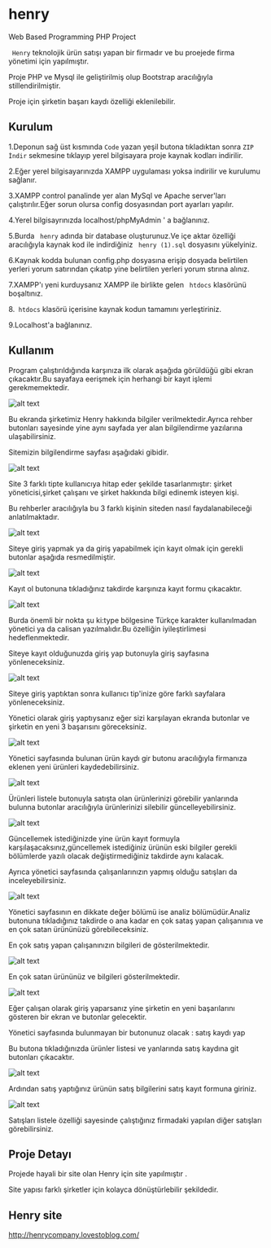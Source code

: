 # henry
Web Based Programming PHP Project


` Henry` teknolojik ürün satışı yapan bir firmadır ve bu proejede firma yönetimi için yapılmıştır. 

 Proje PHP ve Mysql ile geliştirilmiş olup Bootstrap aracılığıyla stillendirilmiştir. 

 Proje için şirketin başarı kaydı özelliği eklenilebilir.





## Kurulum


1.Deponun sağ üst kısmında `Code`  yazan yeşil butona tıkladıktan sonra `ZIP İndir` sekmesine tıklayıp yerel bilgisayara proje kaynak kodları indirilir.

2.Eğer yerel bilgisayarınızda XAMPP uygulaması yoksa indirilir ve kurulumu sağlanır.

3.XAMPP control panalinde yer alan MySql ve Apache server'ları çalıştırılır.Eğer sorun olursa config dosyasından port ayarları yapılır.

4.Yerel bilgisayrınızda localhost/phpMyAdmin ' a bağlanınız.

5.Burda ` henry` adında bir database oluşturunuz.Ve içe aktar özelliği aracılığıyla kaynak kod ile indirdiğiniz ` henry (1).sql`  dosyasını yükelyiniz.

6.Kaynak kodda bulunan config.php dosyasına erişip dosyada belirtilen yerleri yorum satırından çıkatıp yine belirtilen yerleri yorum stırına alınız.

7.XAMPP'ı yeni kurduysanız XAMPP ile birlikte gelen ` htdocs` klasörünü boşaltınız.

8.` htdocs` klasörü içerisine kaynak kodun tamamını yerleştiriniz.

9.Localhost'a bağlanınız.



## Kullanım

Program çalıştırıldığında karşınıza ilk olarak aşağıda görüldüğü gibi ekran çıkacaktır.Bu sayafaya eerişmek için herhangi bir kayıt işlemi gerekmemektedir.


![alt text](https://github.com/EmineSener/henry/blob/main/readme/giris.png)

Bu ekranda şirketimiz Henry hakkında bilgiler verilmektedir.Ayrıca rehber butonları sayesinde yine aynı sayfada yer alan bilgilendirme yazılarına ulaşabilirsiniz.

Sitemizin bilgilendirme sayfası aşağıdaki gibidir.

![alt text](https://github.com/EmineSener/henry/blob/main/readme/sirketbilgi.png)

Site 3 farklı tipte kullanıcıya hitap eder şekilde tasarlanmıştır: şirket yöneticisi,şirket çalışanı ve şirket hakkında bilgi edinemk isteyen kişi.

Bu rehberler aracılığıyla bu 3 farklı kişinin siteden nasıl faydalanabileceği anlatılmaktadır.

![alt text](https://github.com/EmineSener/henry/blob/main/readme/rehber.png)

Siteye giriş yapmak ya da giriş yapabilmek için kayıt olmak için gerekli butonlar aşağıda resmedilmiştir.

![alt text](https://github.com/EmineSener/henry/blob/main/readme/girisbuton.png)

Kayıt ol butonuna tıkladığınız takdirde karşınıza kayıt formu çıkacaktır.

![alt text](https://github.com/EmineSener/henry/blob/main/readme/kayit.png)

Burda önemli bir nokta şu ki:type bölgesine Türkçe karakter kullanılmadan yönetici ya da calisan yazılmalıdır.Bu özelliğin iyileştirlimesi hedeflenmektedir.

Siteye kayıt olduğunuzda giriş yap butonuyla giriş sayfasına yönleneceksiniz.

![alt text](https://github.com/EmineSener/henry/blob/main/readme/login.png)

Siteye giriş yaptıktan sonra kullanıcı tip'inize göre farklı sayfalara yönleneceksiniz.

Yönetici olarak giriş yaptıysanız eğer sizi karşılayan ekranda butonlar ve şirketin en yeni 3 başarısını göreceksiniz.

![alt text](https://github.com/EmineSener/henry/blob/main/readme/yonetici.png)

Yönetici sayfasında bulunan ürün kaydı gir butonu aracılığıyla firmanıza eklenen yeni ürünleri kaydedebilirsiniz.

![alt text](https://github.com/EmineSener/henry/blob/main/readme/urunkayit.png)

Ürünleri listele butonuyla satışta olan ürünlerinizi görebilir yanlarında bulunna butonlar aracılığıyla ürünlerinizi silebilir güncelleyebilirsiniz.

![alt text](https://github.com/EmineSener/henry/blob/main/readme/urun.png)

Güncellemek istediğinizde yine ürün kayıt formuyla karşılaşacaksınız,güncellemek istediğiniz ürünün eski bilgiler gerekli bölümlerde yazılı olacak değiştirmediğiniz takdirde aynı kalacak.

Ayrıca yönetici sayfasında çalışanlarınızın yapmış olduğu satışları da inceleyebilirsiniz.

![alt text](https://github.com/EmineSener/henry/blob/main/readme/satislistesi.png)


Yönetici sayfasının en dikkate değer bölümü ise analiz bölümüdür.Analiz butonuna tıkladığınız takdirde o ana kadar en çok sataş yapan çalışanınıa ve en çok satan ürününüzü görebileceksiniz.

En çok satış yapan çalışanınızın bilgileri de gösterilmektedir.

![alt text](https://github.com/EmineSener/henry/blob/main/readme/analiz1.png)

En çok satan ürününüz ve bilgileri gösterilmektedir.

![alt text](https://github.com/EmineSener/henry/blob/main/readme/analiz2.png)


Eğer çalışan olarak giriş yaparsanız yine şirketin en yeni başarılarını gösteren bir ekran ve butonlar gelecektir.

Yönetici sayfasında bulunmayan bir butonunuz olacak : satış kaydı yap 

Bu butona tıkladığınızda ürünler listesi ve yanlarında satış kaydına git butonları çıkacaktır.

![alt text](https://github.com/EmineSener/henry/blob/main/readme/satis1.png)

Ardından satış yaptığınız ürünün satış bilgilerini satış kayıt formuna giriniz.


![alt text](https://github.com/EmineSener/CurrencyConverter/blob/main/images/satis2.png)



Satışları listele özelliği sayesinde çalıştığınız firmadaki yapılan diğer satışları görebilirsiniz.





## Proje Detayı

Projede hayali bir site olan Henry için site yapılmıştır .

Site yapısı farklı şirketler için kolayca dönüştürlebilir şekildedir.

## Henry site 

http://henrycompany.lovestoblog.com/





